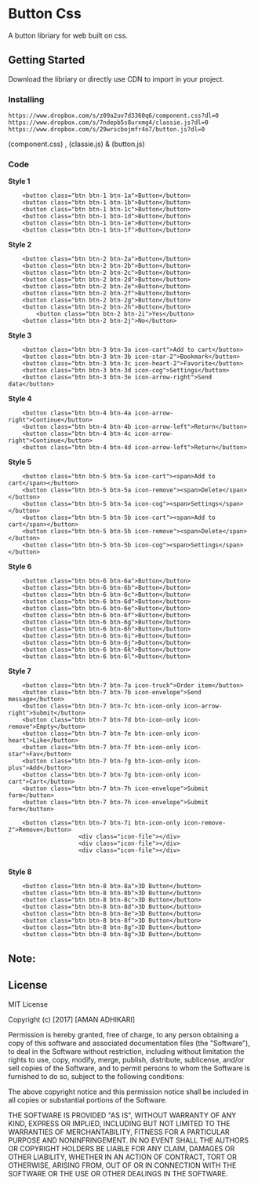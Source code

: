 # Button Css

A button libriary for web built on css.
## Getting Started
Download the libriary or directly use CDN to import in your project.
### Installing
```
https://www.dropbox.com/s/z09a2uv7d3360q6/component.css?dl=0
https://www.dropbox.com/s/7ndepb5s8urxmg4/classie.js?dl=0
https://www.dropbox.com/s/29wrscbojmfr4o7/button.js?dl=0
```

(component.css) , (classie.js) & (button.js)

### Code
**Style 1**
```
	<button class="btn btn-1 btn-1a">Button</button>
	<button class="btn btn-1 btn-1b">Button</button>
	<button class="btn btn-1 btn-1c">Button</button>
	<button class="btn btn-1 btn-1d">Button</button>
	<button class="btn btn-1 btn-1e">Button</button>
	<button class="btn btn-1 btn-1f">Button</button>
```
**Style 2**
```
	<button class="btn btn-2 btn-2a">Button</button>
	<button class="btn btn-2 btn-2b">Button</button>
	<button class="btn btn-2 btn-2c">Button</button>
	<button class="btn btn-2 btn-2d">Button</button>
	<button class="btn btn-2 btn-2e">Button</button>
	<button class="btn btn-2 btn-2f">Button</button>
	<button class="btn btn-2 btn-2g">Button</button>
	<button class="btn btn-2 btn-2h">Button</button>
        <button class="btn btn-2 btn-2i">Yes</button>
	<button class="btn btn-2 btn-2j">No</button>
```
**Style 3**
```
	<button class="btn btn-3 btn-3a icon-cart">Add to cart</button>
	<button class="btn btn-3 btn-3b icon-star-2">Bookmark</button>
	<button class="btn btn-3 btn-3c icon-heart-2">Favorite</button>
	<button class="btn btn-3 btn-3d icon-cog">Settings</button>
	<button class="btn btn-3 btn-3e icon-arrow-right">Send data</button>
```
**Style 4**
```
	<button class="btn btn-4 btn-4a icon-arrow-right">Continue</button>
	<button class="btn btn-4 btn-4b icon-arrow-left">Return</button>
	<button class="btn btn-4 btn-4c icon-arrow-right">Continue</button>
	<button class="btn btn-4 btn-4d icon-arrow-left">Return</button>
```
**Style 5**
```
	<button class="btn btn-5 btn-5a icon-cart"><span>Add to cart</span></button>
	<button class="btn btn-5 btn-5a icon-remove"><span>Delete</span></button>
	<button class="btn btn-5 btn-5a icon-cog"><span>Settings</span></button>
	<button class="btn btn-5 btn-5b icon-cart"><span>Add to cart</span></button>
	<button class="btn btn-5 btn-5b icon-remove"><span>Delete</span></button>
	<button class="btn btn-5 btn-5b icon-cog"><span>Settings</span></button>
```
**Style 6**
```
	<button class="btn btn-6 btn-6a">Button</button>
	<button class="btn btn-6 btn-6b">Button</button>
	<button class="btn btn-6 btn-6c">Button</button>
	<button class="btn btn-6 btn-6d">Button</button>
	<button class="btn btn-6 btn-6e">Button</button>
	<button class="btn btn-6 btn-6f">Button</button>
	<button class="btn btn-6 btn-6g">Button</button>
	<button class="btn btn-6 btn-6h">Button</button>
	<button class="btn btn-6 btn-6i">Button</button>
	<button class="btn btn-6 btn-6j">Button</button>
	<button class="btn btn-6 btn-6k">Button</button>
	<button class="btn btn-6 btn-6l">Button</button>
```
**Style 7**
```
	<button class="btn btn-7 btn-7a icon-truck">Order item</button>
	<button class="btn btn-7 btn-7b icon-envelope">Send message</button>
	<button class="btn btn-7 btn-7c btn-icon-only icon-arrow-right">Submit</button>
	<button class="btn btn-7 btn-7d btn-icon-only icon-remove">Empty</button>
	<button class="btn btn-7 btn-7e btn-icon-only icon-heart">Like</button>
	<button class="btn btn-7 btn-7f btn-icon-only icon-star">Fav</button>
	<button class="btn btn-7 btn-7g btn-icon-only icon-plus">Add</button>
	<button class="btn btn-7 btn-7g btn-icon-only icon-cart">Cart</button>
	<button class="btn btn-7 btn-7h icon-envelope">Submit form</button>
	<button class="btn btn-7 btn-7h icon-envelope">Submit form</button>
	
	<button class="btn btn-7 btn-7i btn-icon-only icon-remove-2">Remove</button>
					<div class="icon-file"></div>
					<div class="icon-file"></div>
					<div class="icon-file"></div>
					
```
**Style 8**
```
	<button class="btn btn-8 btn-8a">3D Button</button>
	<button class="btn btn-8 btn-8b">3D Button</button>
	<button class="btn btn-8 btn-8c">3D Button</button>
	<button class="btn btn-8 btn-8d">3D Button</button>
	<button class="btn btn-8 btn-8e">3D Button</button>
	<button class="btn btn-8 btn-8f">3D Button</button>
	<button class="btn btn-8 btn-8g">3D Button</button>
	<button class="btn btn-8 btn-8g">3D Button</button>
```
## Note:

## License

MIT License

Copyright (c) [2017] [AMAN ADHIKARI]

Permission is hereby granted, free of charge, to any person obtaining a copy
of this software and associated documentation files (the "Software"), to deal
in the Software without restriction, including without limitation the rights
to use, copy, modify, merge, publish, distribute, sublicense, and/or sell
copies of the Software, and to permit persons to whom the Software is
furnished to do so, subject to the following conditions:

The above copyright notice and this permission notice shall be included in all
copies or substantial portions of the Software.

THE SOFTWARE IS PROVIDED "AS IS", WITHOUT WARRANTY OF ANY KIND, EXPRESS OR
IMPLIED, INCLUDING BUT NOT LIMITED TO THE WARRANTIES OF MERCHANTABILITY,
FITNESS FOR A PARTICULAR PURPOSE AND NONINFRINGEMENT. IN NO EVENT SHALL THE
AUTHORS OR COPYRIGHT HOLDERS BE LIABLE FOR ANY CLAIM, DAMAGES OR OTHER
LIABILITY, WHETHER IN AN ACTION OF CONTRACT, TORT OR OTHERWISE, ARISING FROM,
OUT OF OR IN CONNECTION WITH THE SOFTWARE OR THE USE OR OTHER DEALINGS IN THE
SOFTWARE.
